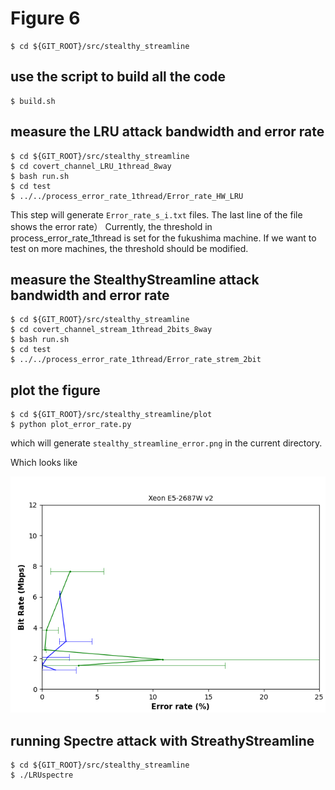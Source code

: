 # Figure 6


```
$ cd ${GIT_ROOT}/src/stealthy_streamline
```

## use the script to build all the code

```
$ build.sh
```

## measure the LRU attack bandwidth and error rate

```
$ cd ${GIT_ROOT}/src/stealthy_streamline
$ cd covert_channel_LRU_1thread_8way
$ bash run.sh
$ cd test
$ ../../process_error_rate_1thread/Error_rate_HW_LRU
```

This step will generate ```Error_rate_s_i.txt``` files. The last line of the file shows the error rate）
Currently, the threshold in process_error_rate_1thread is set for the fukushima machine. If we want to test on more machines, the threshold should be modified.


## measure the StealthyStreamline attack bandwidth and error rate

```
$ cd ${GIT_ROOT}/src/stealthy_streamline
$ cd covert_channel_stream_1thread_2bits_8way
$ bash run.sh
$ cd test
$ ../../process_error_rate_1thread/Error_rate_strem_2bit 
```

## plot the figure

```
$ cd ${GIT_ROOT}/src/stealthy_streamline/plot
$ python plot_error_rate.py
```
which will generate ```stealthy_streamline_error.png``` in the current directory. 

Which looks like

![](../../fig/stealthy_streamline_error.png)

## running Spectre attack with StreathyStreamline

```
$ cd ${GIT_ROOT}/src/stealthy_streamline
$ ./LRUspectre 
```
